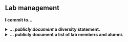 ## Lab management
<b>I commit to…<b>

<details>
<summary> <b><i>… publicly document</i></b> a diversity statement.</summary>
<b><i>Details: </b> Science is an international endeavour, which brings together people from many cultures. This statement is an opportunity to specify the steps you, and your institution, have taken to support a diversity of researchers with differing needs and backgrounds.
Suggestions: 
-Make clear what are the institutional rules for maternity and paternity leave
-Normalize specifying pronouns in email signatures and profiles (e.g. slack). 
-Encourage people to share and mark on the lab calendar crucial cultural events/festivities. 
-Encourage attendance of EDI training.
-Discuss steps taken to facilitate diversity in applicants.
-During onboarding, discuss cultural needs (e.g. religious holidays, prayer facilities)
-Dedicate some meetings (e.g. journal club) to papers addressing diversity in science
-Consider diversity of voices when selecting papers in journal clubs
Example: Our lab fosters a diverse and inclusive environment. We believe that diversity is a resource to harness, and we strive to create a psychologically safe environment where disruptive points of view are valued. We encourage individuals from different cultural, socioeconomic, gender, and geographical backgrounds to join.</i>
</details>


<details>
<summary> <b>… publicly document a list of lab members and alumni.<b> </summary>
Details:  A clear and current list of lab members allows prospective applicants to gauge the size and composition of the lab. Unless otherwise requested, contact details for each person should be included. Adding alumni indicates the range of roles that lab members move into after leaving, and provides an avenue to gain more information about joining, working in, and leaving the lab.
</details>
